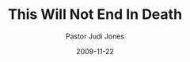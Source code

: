 ---
lunr: "true"
title: "This Will Not End In Death"
author: "Pastor Judi Jones"
postDate: "11-22-2009"
date: 2009-11-22
category: "sermons"
slug: "2009/11/ThisWillNotEndInDeath"
icon: microphone
audioLink: "ThisWillNotEndInDeath"
tags: [this will not end in death]
mp3: "ThisWillNotEndInDeath/11222009.mp3"
ogg: "ThisWillNotEndInDeath/11222009.ogg"
linkurl: "https://archive.org/download/ThisWillNotEndInDeath/ThisWillNotEndInDeath_files.xml"
ipath: "https://archive.org/download/ThisWillNotEndInDeath/11222009.mp3"
layout: sermon.html
---